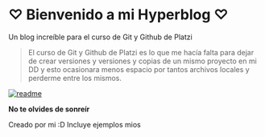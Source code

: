 # ♡ Bienvenido a mi Hyperblog ♡
Un blog increíble para el curso de Git y Github de Platzi
> El curso de Git y Github de Platzi es lo que me hacía falta para dejar de crear versiones y versiones y copias de un mismo proyecto en mi DD y esto ocasionara menos espacio por tantos archivos locales y perderme entre los mismos.
>

[![readme](readme "readme")](https://cdn270.picsart.com/02a66c6f-36c3-4214-8e57-3e0cafcfd5a1/413266823025211.png "readme")

**No te olvides de sonreír**

Creado por mi :D
Incluye ejemplos mios